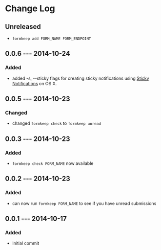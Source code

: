 # Change Log

## Unreleased

- `formkeep add FORM_NAME FORM_ENDPOINT`
## 0.0.6 --- 2014-10-24

### Added

- added -s, --sticky flags for creating sticky notifications using [Sticky Notifications](http://instinctivecode.com/sticky-notifications/) on OS X.

## 0.0.5 --- 2014-10-23

### Changed

- changed `formkeep check` to `formkeep unread`

## 0.0.3 --- 2014-10-23

### Added

- `formkeep check FORM_NAME` now available

## 0.0.2 --- 2014-10-23

### Added

- can now run `formkeep FORM_NAME` to see if you have unread submissions

## 0.0.1 --- 2014-10-17

### Added

- Initial commit
